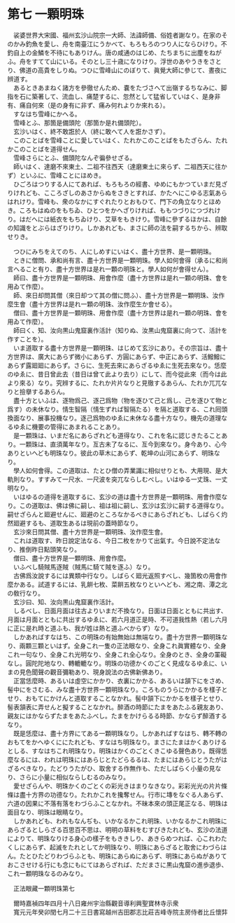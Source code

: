 # 第七 一顆明珠
　裟婆世界大宋國、福州玄沙山院宗一大師、法諱師備、俗姓者謝なり。在家のそのかみ釣魚を愛し、舟を南臺江にうかべて、もろもろのつり人にならひけり。不釣自上の金鱗を不待にもありけん。唐の咸通のはじめ、たちまちに出塵をねがふ。舟をすてて山にいる。そのとし三十歳になりけり。浮世のあやうきをさとり、佛道の高貴をしりぬ。つひに雪峰山にのぼりて、眞覺大師に參じて、晝夜に辨道す。  
　あるときあまねく諸方を參徹せんため、嚢をたづさへて出嶺するちなみに、脚指を石に築著して、流血し、痛楚するに、忽然として猛省していはく、是身非有、痛自何來（是の身有に非ず、痛み何れよりか來れる）。  
　すなはち雪峰にかへる。  
　雪峰とふ、那箇是備頭陀（那箇か是れ備頭陀）。  
　玄沙いはく、終不敢誑於人（終に敢へて人を誑かさず）。  
　このことばを雪峰ことに愛していはく、たれかこのことばをもたざらん、たれかこのことばを道得せん。  
　雪峰さらにとふ、備頭陀なんぞ徧參せざる。  
　師いはく、達磨不來東土、二祖不往西天（達磨東土に來らず、二祖西天に往かず）といふに、雪峰ことにほめき。  
　ひごろはつりする人にてあれば、もろもろの經書、ゆめにもかつていまだ見ざりけれども、こころざしのあさからぬをさきとすれば、かたへにこゆる志氣あらはれけり。雪峰も、衆のなかにすぐれたりとおもひて、門下の角立なりとほめき。ころもはぬのをもちゐ、ひとつをかへざりければ、ももつづりにつづれけり。はだへには紙衣をもちゐけり、艾草をもきけり。雪峰に參ずるほかは、自餘の知識をとぶらはざりけり。しかあれども、まさに師の法を嗣するちから、辨取せりき。  
  
　つひにみちをえてのち、人にしめすにいはく、盡十方世界、是一顆明珠。  
　ときに僧問、承和尚有言、盡十方世界是一顆明珠。學人如何會得（承るに和尚言へること有り、盡十方世界は是れ一顆の明珠と。學人如何が會得せん）。  
　師曰、盡十方世界是一顆明珠、用會作麼（盡十方世界は是れ一顆の明珠、會を用ゐて作麼）。  
　師、來日却問其僧（來日却つて其の僧に問ふ）、盡十方世界是一顆明珠、汝作麼生會（盡十方世界は是れ一顆の明珠、汝作麼生か會せる）。  
　僧曰、盡十方世界是一顆明珠、用會作麼（盡十方世界は是れ一顆の明珠、會を用ゐて作麼）。  
　師曰く、知、汝向黒山鬼窟裏作活計（知りぬ、汝黒山鬼窟裏に向つて、活計を作すことを）。  
　いま道取する盡十方世界是一顆明珠、はじめて玄沙にあり。その宗旨は、盡十方世界は、廣大にあらず微小にあらず、方圓にあらず、中正にあらず、活鱍鱍にあらず露廻廻にあらず。さらに、生死去來にあらざるゆゑに生死去來なり。恁麼のゆゑに、昔日曾此去（昔日は曾て此より去り）にして、而今從此來（而今は此より來る）なり。究辨するに、たれか片片なりと見徹するあらん、たれか兀兀なりと撿擧するあらん。  
　盡十方といふは、逐物爲己、逐己爲物（物を逐ひて己と爲し、己を逐ひて物と爲す）の未休なり。情󠄁生智隔（情󠄁生ずれば智隔たる）を隔と道取する、これ囘頭換面なり、展事投機なり。逐己爲物のゆゑに未休なる盡十方なり。機先の道理なるゆゑに機要の管得にあまれることあり。  
　是一顆珠は、いまだ名にあらざれども道得なり、これを名に認じきたることあり。一顆珠は、直須萬年なり。亙古未了なるに、亙今到來なり。身今あり、心今ありといへども明珠なり。彼此の草木にあらず、乾坤の山河にあらず、明珠なり。  
　學人如何會得。この道取は、たとひ僧の弄業識に相似せりとも、大用現、是大軌則なり。すすみて一尺水、一尺波を突兀ならしむべし。いはゆる一丈珠、一丈明なり。  
　いはゆるの道得を道取するに、玄沙の道は盡十方世界是一顆明珠、用會作麼なり。この道取は、佛は佛に嗣し、祖は祖に嗣し、玄沙は玄沙に嗣する道得なり。嗣せざらんと廻避せんに、廻避のところなかるべきにあらざれども、しばらく灼然廻避するも、道取生あるは現前の蓋時節なり。  
　玄沙來日問其僧、盡十方世界是一顆明珠、汝作麼生會。  
　これは道取す、昨日說定法なる、今日二枚をかりて出氣す。今日說不定法なり、推倒昨日點頭笑なり。  
　僧曰、盡十方世界是一顆明珠、用會作麼。  
　いふべし騎賊馬逐賊（賊馬に騎て賊を逐ふ）なり。  
　古佛爲汝說するには異類中行なり。しばらく廻光返照すべし、幾箇枚の用會作麼かある。試道するには、乳餠七枚、菜餠五枚なりといへども、湘之南、潭之北の敎行なり。  
　玄沙曰、知、汝向黒山鬼窟裏作活計。  
　しるべし、日面月面は往古よりいまだ不換なり。日面は日面とともに共出す、月面は月面とともに共出するゆゑに、若六月道正是時、不可道我性熱（若し六月に正に是れ時と道ふも、我が姓は熱と道ふべからず）なり。  
　しかあればすなはち、この明珠の有始無始は無端なり。盡十方世界一顆明珠なり、兩顆三顆といはず。全身これ一隻の正法眼なり、全身これ眞實體なり、全身これ一句なり、全身これ光明なり、全身これ全心なり。全身のとき、全身の罣礙なし。圓陀陀地なり、轉轆轆なり。明珠の功德かくのごとく見成なるゆゑに、いまの見色聞聲の觀音彌勒あり、現身說法の古佛新佛あり。  
　正當恁麼時、あるいは虛空にかかり、衣裏にかかる、あるいは頷下にをさめ、髻中にをさむる、みな盡十方世界一顆明珠なり。ころものうらにかかるを樣子とせり、おもてにかけんと道取することなかれ。髻中頷下にかかるを樣子とせり、髻表頷表に弄せんと擬することなかれ。醉酒の時節にたまをあたふる親友あり、親友にはかならずたまをあたふべし。たまをかけらるる時節、かならず醉酒するなり。  
　既是恁麼は、盡十方界にてある一顆明珠なり。しかあればすなはち、轉不轉のおもてをかへゆくににたれども、すなはち明珠なり。まさにたまはかくありけるとしる、すなはちこれ明珠なり。明珠はかくのごとくきこゆる聲色あり。既得恁麼なるには、われは明珠にはあらじとたどらるるは、たまにはあらじとうたがはざるべきなり。たどりうたがひ、取舍する作無作も、ただしばらく小量の見なり、さらに小量に相似ならしむるのみなり。  
　愛せざらんや、明珠かくのごとくの彩光きはまりなきなり。彩彩光光の片片條條は盡十方界の功德なり。たれかこれを攙奪せん。行市に塼をなぐる人あらず、六道の因果に不落有落をわづらふことなかれ。不昧本來の頭正尾正なる、明珠は面目なり、明珠は眼睛なり。  
　しかあれども、われもなんぢも、いかなるかこれ明珠、いかなるかこれ明珠にあらざるとしらざる百思百不思は、明明の草料をむすびきたれども、玄沙の法道によりて、明珠なりける身心の樣子をもききしり、あきらめつれば、心これわたくしにあらず、起滅をたれとしてか明珠なり、明珠にあらざると取舍にわづらはん。たとひたどりわづらふとも、明珠にあらぬにあらず、明珠にあらぬがありておこさせける行にも念にもにてはあらざれば、ただまさに黒山鬼窟の進歩退歩、これ一顆明珠なるのみなり。  
  
　正法眼藏一顆明珠第七  
  
　爾時嘉禎四年四月十八日雍州宇治縣觀音導利興聖寶林寺示衆  
　寬元元年癸卯閏七月二十三日書寫越州吉田郡志比莊吉峰寺院主房侍者比丘懷弉